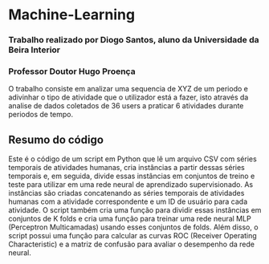 # Machine-Learning

### Trabalho realizado por Diogo Santos, aluno da Universidade da Beira Interior
### Professor Doutor Hugo Proença

O trabalho consiste em analizar uma sequencia de XYZ de um periodo e adivinhar o tipo de atividade que o utilizador está a fazer, isto através da analise de dados coletados de 36 users a praticar 6 atividades durante periodos de tempo.

## Resumo do código

Este é o código de um script em Python que lê um arquivo CSV com séries temporais de atividades humanas, cria instâncias a partir dessas séries temporais e, em seguida, divide essas instâncias em conjuntos de treino e teste para utilizar em uma rede neural de aprendizado supervisionado. As instâncias são criadas concatenando as séries temporais de atividades humanas com a atividade correspondente e um ID de usuário para cada atividade. O script também cria uma função para dividir essas instâncias em conjuntos de K folds e cria uma função para treinar uma rede neural MLP (Perceptron Multicamadas) usando esses conjuntos de folds. Além disso, o script possui uma função para calcular as curvas ROC (Receiver Operating Characteristic) e a matriz de confusão para avaliar o desempenho da rede neural.
